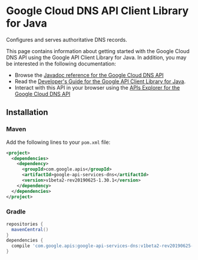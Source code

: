 # Google Cloud DNS API Client Library for Java

Configures and serves authoritative DNS records.

This page contains information about getting started with the Google Cloud DNS API
using the Google API Client Library for Java. In addition, you may be interested
in the following documentation:

* Browse the [Javadoc reference for the Google Cloud DNS API][javadoc]
* Read the [Developer's Guide for the Google API Client Library for Java][google-api-client].
* Interact with this API in your browser using the [APIs Explorer for the Google Cloud DNS API][api-explorer]

## Installation

### Maven

Add the following lines to your `pom.xml` file:

```xml
<project>
  <dependencies>
    <dependency>
      <groupId>com.google.apis</groupId>
      <artifactId>google-api-services-dns</artifactId>
      <version>v1beta2-rev20190625-1.30.1</version>
    </dependency>
  </dependencies>
</project>
```

### Gradle

```gradle
repositories {
  mavenCentral()
}
dependencies {
  compile 'com.google.apis:google-api-services-dns:v1beta2-rev20190625-1.30.1'
}
```

[javadoc]: https://googleapis.dev/java/google-api-services-dns/latest/index.html
[google-api-client]: https://github.com/googleapis/google-api-java-client/
[api-explorer]: https://developers.google.com/apis-explorer/#p/abusiveexperiencereport/v1/
